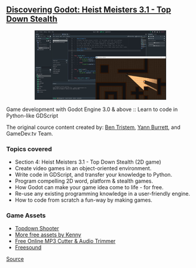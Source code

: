 ## [Discovering Godot: Heist Meisters 3.1 - Top Down Stealth](https://www.udemy.com/course/godot/)

<p align="center">
  <img src="https://github.com/ikostan/HeistMeisters/blob/master/Screenshots/Capture.JPG" width="70%" title="Screenshot">
</p>

Game development with Godot Engine 3.0 & above :: Learn to code in Python-like GDScript

The original cource content created by: [Ben Tristem](https://www.udemy.com/user/bentristem/), [Yann Burrett](https://www.udemy.com/user/yann-burrett/), and GameDev.tv Team.

### Topics covered

- Section 4: Heist Meisters 3.1 - Top Down Stealth (2D game)
- Create video games in an object-oriented environment.
- Write code in GDScript, and transfer your knowledge to Python.
- Program compelling 2D word, platform & stealth games.
- How Godot can make your game idea come to life - for free.
- Re-use any existing programming knowledge in a user-friendly engine.
- How to code from scratch a fun-way by making games.

### Game Assets

- [Topdown Shooter](https://opengameart.org/content/topdown-shooter)
- [More free assets by Kenny](https://www.kenney.nl/)
- [Free Online MP3 Cutter & Audio Trimmer](https://www.bearaudiotool.com/)
- [Freesound](https://freesound.org/people/dwesley14/sounds/178147/)

[Source](https://www.udemy.com/course/godot/)
